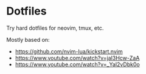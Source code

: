 # Dotfiles

Try hard dotfiles for neovim, tmux, etc.

Mostly based on:
- https://github.com/nvim-lua/kickstart.nvim
- https://www.youtube.com/watch?v=jaI3Hcw-ZaA
- https://www.youtube.com/watch?v=_YaI2vDbk0o
